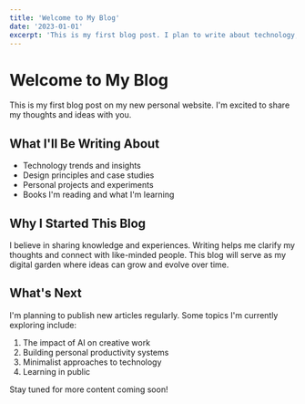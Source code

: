```yaml
---
title: 'Welcome to My Blog'
date: '2023-01-01'
excerpt: 'This is my first blog post. I plan to write about technology, design, and other topics I find interesting.'
---
```


# Welcome to My Blog

This is my first blog post on my new personal website. I'm excited to share my thoughts and ideas with you.

## What I'll Be Writing About

- Technology trends and insights
- Design principles and case studies
- Personal projects and experiments
- Books I'm reading and what I'm learning

## Why I Started This Blog

I believe in sharing knowledge and experiences. Writing helps me clarify my thoughts and connect with like-minded people. This blog will serve as my digital garden where ideas can grow and evolve over time.

## What's Next

I'm planning to publish new articles regularly. Some topics I'm currently exploring include:

1. The impact of AI on creative work
2. Building personal productivity systems
3. Minimalist approaches to technology
4. Learning in public

Stay tuned for more content coming soon! 
